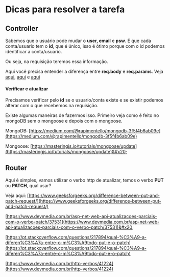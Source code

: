 # Dicas para resolver a tarefa

## Controller

Sabemos que o usuário pode mudar o **user, email** e **psw**. E que cada conta/usuario tem o **id**, que é único, isso é ótimo porque com o id podemos identificar a conta/usuario.

Ou seja, na requisição teremos essa informação.

Aqui você precisa entender a diferença entre **req.body** e **req.params**. Veja [aqui](https://cursos.alura.com.br/forum/topico-req-params-vs-req-query-159212), [aqui](https://dev.to/gathoni/express-req-params-req-query-and-req-body-4lpc) e [aqui](https://www.digitalocean.com/community/tutorials/nodejs-req-object-in-expressjs)



#### Verificar e atualizar

Precisamos verificar pelo **id** se o usuario/conta existe e se existir podemos alterar com o que recebemos na requisição.

Existe algumas maneiras de fazermos isso. Primeiro veja como é feito no mongoDB sem o mongoose e depois com o mongoose.

MongoDB: [https://medium.com/@rapimentello/mongodb-3f5f4b6ab09e](https://medium.com/@rapimentello/mongodb-3f5f4b6ab09e)

Mongoose: [https://masteringjs.io/tutorials/mongoose/update](https://masteringjs.io/tutorials/mongoose/update)&#x20;



## Router

Aqui é simples, vamos utilizar o verbo http de atualizar, temos o verbo **PUT** ou **PATCH**, qual usar?

Veja aqui: [https://www.geeksforgeeks.org/difference-between-put-and-patch-request/](https://www.geeksforgeeks.org/difference-between-put-and-patch-request/) &#x20;

[https://www.devmedia.com.br/asp-net-web-api-atualizacoes-parciais-com-o-verbo-patch/37531](https://www.devmedia.com.br/asp-net-web-api-atualizacoes-parciais-com-o-verbo-patch/37531)&#x20;

[https://pt.stackoverflow.com/questions/217894/qual-%C3%A9-a-diferen%C3%A7a-entre-o-m%C3%A9todo-put-e-o-patch](https://pt.stackoverflow.com/questions/217894/qual-%C3%A9-a-diferen%C3%A7a-entre-o-m%C3%A9todo-put-e-o-patch) &#x20;

[https://www.devmedia.com.br/http-verbos/41224](https://www.devmedia.com.br/http-verbos/41224)

